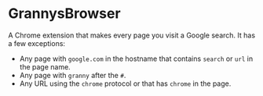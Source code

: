 # GrannysBrowser
A Chrome extension that makes every page you visit a Google search.  It has a few exceptions:

* Any page with `google.com` in the hostname that contains `search` or `url` in the page name.
* Any page with `granny` after the `#`.
* Any URL using the `chrome` protocol or that has `chrome` in the page.

